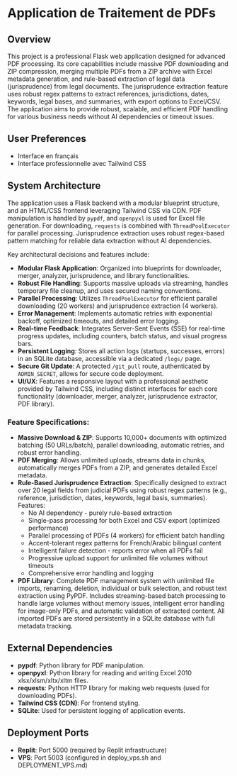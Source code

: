 # Application de Traitement de PDFs

## Overview
This project is a professional Flask web application designed for advanced PDF processing. Its core capabilities include massive PDF downloading and ZIP compression, merging multiple PDFs from a ZIP archive with Excel metadata generation, and rule-based extraction of legal data (jurisprudence) from legal documents. The jurisprudence extraction feature uses robust regex patterns to extract references, jurisdictions, dates, keywords, legal bases, and summaries, with export options to Excel/CSV. The application aims to provide robust, scalable, and efficient PDF handling for various business needs without AI dependencies or timeout issues.

## User Preferences
- Interface en français
- Interface professionnelle avec Tailwind CSS

## System Architecture
The application uses a Flask backend with a modular blueprint structure, and an HTML/CSS frontend leveraging Tailwind CSS via CDN. PDF manipulation is handled by `pypdf`, and `openpyxl` is used for Excel file generation. For downloading, `requests` is combined with `ThreadPoolExecutor` for parallel processing. Jurisprudence extraction uses robust regex-based pattern matching for reliable data extraction without AI dependencies.

Key architectural decisions and features include:
- **Modular Flask Application**: Organized into blueprints for downloader, merger, analyzer, jurisprudence, and library functionalities.
- **Robust File Handling**: Supports massive uploads via streaming, handles temporary file cleanup, and uses secured naming conventions.
- **Parallel Processing**: Utilizes `ThreadPoolExecutor` for efficient parallel downloading (20 workers) and jurisprudence extraction (4 workers).
- **Error Management**: Implements automatic retries with exponential backoff, optimized timeouts, and detailed error logging.
- **Real-time Feedback**: Integrates Server-Sent Events (SSE) for real-time progress updates, including counters, batch status, and visual progress bars.
- **Persistent Logging**: Stores all action logs (startups, successes, errors) in an SQLite database, accessible via a dedicated `/logs/` page.
- **Secure Git Update**: A protected `/git_pull` route, authenticated by `ADMIN_SECRET`, allows for secure code deployment.
- **UI/UX**: Features a responsive layout with a professional aesthetic provided by Tailwind CSS, including distinct interfaces for each core functionality (downloader, merger, analyzer, jurisprudence extractor, PDF library).

### Feature Specifications:
- **Massive Download & ZIP**: Supports 10,000+ documents with optimized batching (50 URLs/batch), parallel downloading, automatic retries, and robust error handling.
- **PDF Merging**: Allows unlimited uploads, streams data in chunks, automatically merges PDFs from a ZIP, and generates detailed Excel metadata.
- **Rule-Based Jurisprudence Extraction**: Specifically designed to extract over 20 legal fields from judicial PDFs using robust regex patterns (e.g., reference, jurisdiction, dates, keywords, legal basis, summaries). Features:
  - No AI dependency - purely rule-based extraction
  - Single-pass processing for both Excel and CSV export (optimized performance)
  - Parallel processing of PDFs (4 workers) for efficient batch handling
  - Accent-tolerant regex patterns for French/Arabic bilingual content
  - Intelligent failure detection - reports error when all PDFs fail
  - Progressive upload support for unlimited file volumes without timeouts
  - Comprehensive error handling and logging
- **PDF Library**: Complete PDF management system with unlimited file imports, renaming, deletion, individual or bulk selection, and robust text extraction using PyPDF. Includes streaming-based batch processing to handle large volumes without memory issues, intelligent error handling for image-only PDFs, and automatic validation of extracted content. All imported PDFs are stored persistently in a SQLite database with full metadata tracking.

## External Dependencies
- **pypdf**: Python library for PDF manipulation.
- **openpyxl**: Python library for reading and writing Excel 2010 xlsx/xlsm/xltx/xltm files.
- **requests**: Python HTTP library for making web requests (used for downloading PDFs).
- **Tailwind CSS (CDN)**: For frontend styling.
- **SQLite**: Used for persistent logging of application events.

## Deployment Ports
- **Replit**: Port 5000 (required by Replit infrastructure)
- **VPS**: Port 5003 (configured in deploy_vps.sh and DEPLOYMENT_VPS.md)
